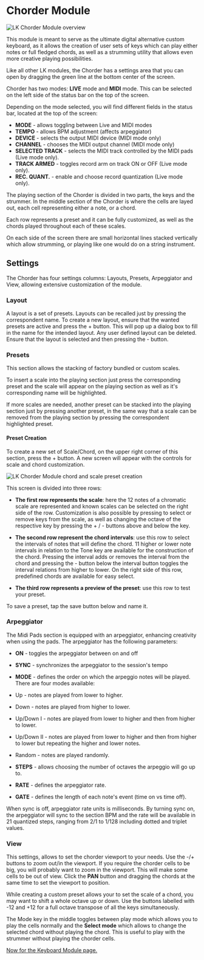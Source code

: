 # Chorder Module

![LK Chorder Module overview](https://www.imaginando.pt/images/products/lk/help/chorder/overview.png)

This module is meant to serve as the ultimate digital alternative custom keyboard, as it allows the creation of user sets of keys which can play either notes or full fledged chords, as well as a strumming utility that allows even more creative playing possibilities.

Like all other LK modules, the Chorder has a settings area that you can open by dragging the green line at the bottom center of the screen.

Chorder has two modes: **LIVE** mode and **MIDI** mode. This can be selected on the left side of the status bar on the top of the screen.

Depending on the mode selected, you will find different fields in the status bar, located at the top of the screen:

- **MODE** - allows toggling between Live and MIDI modes
- **TEMPO** - allows BPM adjustment \(affects arpeggiator\)
- **DEVICE** - selects the output MIDI device \(MIDI mode only\)
- **CHANNEL** - chooses the MIDI output channel \(MIDI mode only\)
- **SELECTED TRACK** - selects the MIDI track controlled by the MIDI pads \(Live mode only\).
- **TRACK ARMED** - toggles record arm on track ON or OFF \(Live mode only\).
- **REC. QUANT.** - enable and choose record quantization \(Live mode only\).

The playing section of the Chorder is divided in two parts, the keys and the strummer. In the middle section of the Chorder is where the cells are layed out, each cell representing either a note, or a chord.

Each row represents a preset and it can be fully customized, as well as the chords played throughout each of these scales.

On each side of the screen there are small horizontal lines stacked vertically which allow strumming, or playing like one would do on a string instrument.

## Settings

The Chorder has four settings columns: Layouts, Presets, Arpeggiator and View, allowing extensive customization of the module.

### Layout

A layout is a set of presets. Layouts can be recalled just by pressing the correspondent name. To create a new layout, ensure that the wanted presets are active and press the + button. This will pop up a dialog box to fill in the name for the intended layout. Any user defined layout can be deleted. Ensure that the layout is selected and then pressing the - button.

### Presets

This section allows the stacking of factory bundled or custom scales.

To insert a scale into the playing section just press the corresponding preset and the scale will appear on the playing section as well as it's corresponding name will be highlighted.

If more scales are needed, another preset can be stacked into the playing section just by pressing another preset, in the same way that a scale can be removed from the playing section by pressing the correspondent highlighted preset.

#### Preset Creation

To create a new set of Scale/Chord, on the upper right corner of this section, press the + button. A new screen will appear with the controls for scale and chord customization.

![LK Chorder Module chord and scale preset creation](https://www.imaginando.pt/images/products/lk/help/chorder/preset-creation.png)

This screen is divided into three rows:

- **The first row represents the scale**: here the 12 notes of a chromatic scale are represented and known scales can be selected on the right side of the row. Customization is also possible by pressing to select or remove keys from the scale, as well as changing the octave of the respective key by pressing the + / - buttons above and below the key.

- **The second row represent the chord intervals**: use this row to select the intervals of notes that will define the chord. 11 higher or lower note intervals in relation to the Tone key are available for the construction of the chord. Pressing the interval adds or removes the interval from the chord and pressing the - button below the interval button toggles the interval relations from higher to lower. On the right side of this row, predefined chords are available for easy select.

- **The third row represents a preview of the preset**: use this row to test your preset.

To save a preset, tap the save button below and name it.

### Arpeggiator

The Midi Pads section is equipped with an arpeggiator, enhancing creativity when using the pads. The arpeggiator has the following parameters:

- **ON** - toggles the arpeggiator between on and off
- **SYNC** - synchronizes the arpeggiator to the session's tempo
- **MODE** - defines the order on which the arpeggio notes will be played. There are four modes available:

- Up - notes are played from lower to higher.
- Down - notes are played from higher to lower.
- Up/Down I - notes are played from lower to higher and then from higher to lower.
- Up/Down II - notes are played from lower to higher and then from higher to lower but repeating the higher and lower notes.
- Random - notes are played randomly.

- **STEPS** - allows choosing the number of octaves the arpeggio will go up to.
- **RATE** - defines the arpeggiator rate.
- **GATE** - defines the length of each note's event \(time on vs time off\).

When sync is off, arpeggiator rate units is milliseconds. By turning sync on, the arpeggiator will sync to the section BPM and the rate will be available in 21 quantized steps, ranging from 2/1 to 1/128 including dotted and triplet values.

### View

This settings, allows to set the chorder viewport to your needs. Use the -/+ buttons to zoom out/in the viewport. If you require the chorder cells to be big, you will probably want to zoom in the viewport. This will make some cells to be out of view. Click the **PAN** button and dragging the chords at the same time to set the viewport to position.

While creating a custom preset allows your to set the scale of a chord, you may want to shift a whole octave up or down. Use the buttons labelled with -12 and +12 for a full octave transpose of all the keys simultaneously.

The Mode key in the middle toggles between play mode which allows you to play the cells normally and the **Select mode** which allows to change the selected chord without playing the chord. This is useful to play with the strummer without playing the chorder cells.

[Now for the Keyboard Module page.](https://www.imaginando.pt/products/lk/help/keyboard)
